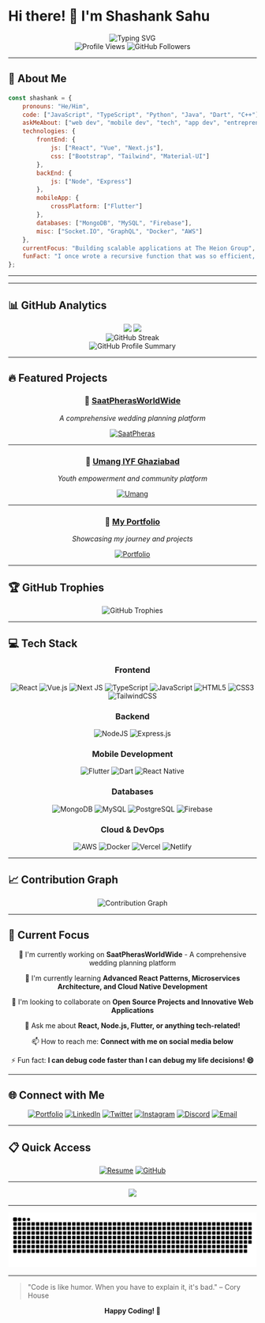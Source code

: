 # Hi there! 👋 I'm Shashank Sahu

<div align="center">
  <img src="https://readme-typing-svg.herokuapp.com?font=Fira+Code&size=30&duration=3000&pause=1000&color=00D4FF&center=true&vCenter=true&width=600&lines=Full+Stack+Developer;Problem+Solver;Tech+Enthusiast;Always+Learning!" alt="Typing SVG" />
</div>

<div align="center">
  <img src="https://komarev.com/ghpvc/?username=Shashank-Sahu8&label=Profile%20views&color=0e75b6&style=flat" alt="Profile Views" />
  <img src="https://img.shields.io/github/followers/Shashank-Sahu8?label=Followers&style=social" alt="GitHub Followers" />
</div>

---

## 🚀 About Me

```javascript
const shashank = {
    pronouns: "He/Him",
    code: ["JavaScript", "TypeScript", "Python", "Java", "Dart", "C++"],
    askMeAbout: ["web dev", "mobile dev", "tech", "app dev", "entrepreneurship"],
    technologies: {
        frontEnd: {
            js: ["React", "Vue", "Next.js"],
            css: ["Bootstrap", "Tailwind", "Material-UI"]
        },
        backEnd: {
            js: ["Node", "Express"]
        },
        mobileApp: {
            crossPlatform: ["Flutter"]
        },
        databases: ["MongoDB", "MySQL", "Firebase"],
        misc: ["Socket.IO", "GraphQL", "Docker", "AWS"]
    },
    currentFocus: "Building scalable applications at The Heion Group",
    funFact: "I once wrote a recursive function that was so efficient, it optimized itself! 🚀"
};
```

---

---

## 📊 GitHub Analytics

<div align="center">
  <img height="180em" src="https://github-readme-stats.vercel.app/api?username=Shashank-Sahu8&show_icons=true&theme=tokyonight&include_all_commits=true&count_private=true&hide_border=true&bg_color=0D1117&title_color=00D4FF&icon_color=00D4FF&text_color=FFFFFF"/>
  <img height="180em" src="https://github-readme-stats.vercel.app/api/top-langs/?username=Shashank-Sahu8&layout=compact&langs_count=8&theme=tokyonight&hide_border=true&bg_color=0D1117&title_color=00D4FF&text_color=FFFFFF"/>
</div>

<div align="center">
  <img src="https://github-readme-streak-stats.herokuapp.com/?user=Shashank-Sahu8&theme=tokyonight&hide_border=true&background=0D1117&stroke=00D4FF&ring=00D4FF&fire=FF6B6B&currStreakLabel=FFFFFF&sideNums=FFFFFF&currStreakNum=00D4FF&dates=FFFFFF&sideLabels=FFFFFF" alt="GitHub Streak" />
</div>

<div align="center">
  <img src="https://github-profile-summary-cards.vercel.app/api/cards/profile-details?username=Shashank-Sahu8&theme=tokyonight" alt="GitHub Profile Summary" />
</div>

---

## 🔥 Featured Projects

<div align="center">
  
### 🌟 [SaatPherasWorldWide](https://SaatPherasWorldWide.com)
*A comprehensive wedding planning platform*
  
[![SaatPheras](https://img.shields.io/badge/🌐_Visit_SaatPherasWorldWide-FF6B6B?style=for-the-badge&logo=safari&logoColor=white)](https://SaatPherasWorldWide.com)

---

### 🎯 [Umang IYF Ghaziabad](https://umang.iyfghaziabad.in)
*Youth empowerment and community platform*

[![Umang](https://img.shields.io/badge/🌐_Visit_Umang_IYF-4ECDC4?style=for-the-badge&logo=safari&logoColor=white)](https://umang.iyfghaziabad.in)

---

### 💼 [My Portfolio](https://shashank-sahu.me)
*Showcasing my journey and projects*

[![Portfolio](https://img.shields.io/badge/🌐_Visit_Portfolio-45B7D1?style=for-the-badge&logo=safari&logoColor=white)](https://shashank-sahu.me)

</div>

---

## 🏆 GitHub Trophies

<div align="center">
  <img src="https://github-profile-trophy.vercel.app/?username=Shashank-Sahu8&theme=tokyonight&no-frame=true&no-bg=true&margin-w=4&row=2&column=4" alt="GitHub Trophies" />
</div>

---

## 💻 Tech Stack

<div align="center">

### Frontend
![React](https://img.shields.io/badge/react-%2320232a.svg?style=for-the-badge&logo=react&logoColor=%2361DAFB)
![Vue.js](https://img.shields.io/badge/vuejs-%2335495e.svg?style=for-the-badge&logo=vuedotjs&logoColor=%234FC08D)
![Next JS](https://img.shields.io/badge/Next-black?style=for-the-badge&logo=next.js&logoColor=white)
![TypeScript](https://img.shields.io/badge/typescript-%23007ACC.svg?style=for-the-badge&logo=typescript&logoColor=white)
![JavaScript](https://img.shields.io/badge/javascript-%23323330.svg?style=for-the-badge&logo=javascript&logoColor=%23F7DF1E)
![HTML5](https://img.shields.io/badge/html5-%23E34F26.svg?style=for-the-badge&logo=html5&logoColor=white)
![CSS3](https://img.shields.io/badge/css3-%231572B6.svg?style=for-the-badge&logo=css3&logoColor=white)
![TailwindCSS](https://img.shields.io/badge/tailwindcss-%2338B2AC.svg?style=for-the-badge&logo=tailwind-css&logoColor=white)

### Backend
![NodeJS](https://img.shields.io/badge/node.js-6DA55F?style=for-the-badge&logo=node.js&logoColor=white)
![Express.js](https://img.shields.io/badge/express.js-%23404d59.svg?style=for-the-badge&logo=express&logoColor=%2361DAFB)

### Mobile Development
![Flutter](https://img.shields.io/badge/Flutter-%2302569B.svg?style=for-the-badge&logo=Flutter&logoColor=white)
![Dart](https://img.shields.io/badge/dart-%230175C2.svg?style=for-the-badge&logo=dart&logoColor=white)
![React Native](https://img.shields.io/badge/react_native-%2320232a.svg?style=for-the-badge&logo=react&logoColor=%2361DAFB)

### Databases
![MongoDB](https://img.shields.io/badge/MongoDB-%234ea94b.svg?style=for-the-badge&logo=mongodb&logoColor=white)
![MySQL](https://img.shields.io/badge/mysql-%2300f.svg?style=for-the-badge&logo=mysql&logoColor=white)
![PostgreSQL](https://img.shields.io/badge/postgres-%23316192.svg?style=for-the-badge&logo=postgresql&logoColor=white)
![Firebase](https://img.shields.io/badge/firebase-%23039BE5.svg?style=for-the-badge&logo=firebase)

### Cloud & DevOps
![AWS](https://img.shields.io/badge/AWS-%23FF9900.svg?style=for-the-badge&logo=amazon-aws&logoColor=white)
![Docker](https://img.shields.io/badge/docker-%230db7ed.svg?style=for-the-badge&logo=docker&logoColor=white)
![Vercel](https://img.shields.io/badge/vercel-%23000000.svg?style=for-the-badge&logo=vercel&logoColor=white)
![Netlify](https://img.shields.io/badge/netlify-%23000000.svg?style=for-the-badge&logo=netlify&logoColor=#00C7B7)

</div>

---

## 📈 Contribution Graph

<div align="center">
  <img src="https://github-readme-activity-graph.vercel.app/graph?username=Shashank-Sahu8&theme=tokyo-night&bg_color=0D1117&color=00D4FF&line=00D4FF&point=FFFFFF&area=true&hide_border=true" alt="Contribution Graph" />
</div>

---

## 🎯 Current Focus

<div align="center">
  
🔭 I'm currently working on **SaatPherasWorldWide** - A comprehensive wedding planning platform

🌱 I'm currently learning **Advanced React Patterns, Microservices Architecture, and Cloud Native Development**

👯 I'm looking to collaborate on **Open Source Projects and Innovative Web Applications**

💬 Ask me about **React, Node.js, Flutter, or anything tech-related!**

📫 How to reach me: **Connect with me on social media below**

⚡ Fun fact: **I can debug code faster than I can debug my life decisions! 😄**

</div>

---

## 🌐 Connect with Me

<div align="center">
  
[![Portfolio](https://img.shields.io/badge/Portfolio-FF5722?style=for-the-badge&logo=firefox&logoColor=white)](https://shashank-sahu.me)
[![LinkedIn](https://img.shields.io/badge/LinkedIn-0077B5?style=for-the-badge&logo=linkedin&logoColor=white)](https://linkedin.com/in/shashank-sahu8)
[![Twitter](https://img.shields.io/badge/Twitter-1DA1F2?style=for-the-badge&logo=twitter&logoColor=white)](https://twitter.com/shashank_sahu8)
[![Instagram](https://img.shields.io/badge/Instagram-E4405F?style=for-the-badge&logo=instagram&logoColor=white)](https://instagram.com/shashank_sahu8)
[![Discord](https://img.shields.io/badge/Discord-7289DA?style=for-the-badge&logo=discord&logoColor=white)](https://discord.gg/yourserver)
[![Email](https://img.shields.io/badge/Email-D14836?style=for-the-badge&logo=gmail&logoColor=white)](mailto:shashank@shashank-sahu.me)

</div>

---

## 📋 Quick Access

<div align="center">
  
[![Resume](https://img.shields.io/badge/📄_Resume-4285F4?style=for-the-badge&logo=googledrive&logoColor=white)](https://drive.google.com/file/d/your-resume-link/view?usp=sharing)
[![GitHub](https://img.shields.io/badge/GitHub-100000?style=for-the-badge&logo=github&logoColor=white)](https://github.com/Shashank-Sahu8)

</div>

---

<div align="center">
  <img src="https://capsule-render.vercel.app/api?type=waving&color=gradient&height=100&section=footer&text=Thanks%20for%20visiting!&fontSize=16&fontAlignY=65&desc=Let's%20build%20something%20amazing%20together!&descAlignY=85&descAlign=62" />
</div>

---

<div align="center">
  <img src="https://raw.githubusercontent.com/platane/platane/output/github-contribution-grid-snake-dark.svg" alt="Snake animation" />
</div>

---

> "Code is like humor. When you have to explain it, it's bad." – Cory House

<div align="center">
  <b>Happy Coding! 🚀</b>
</div>
